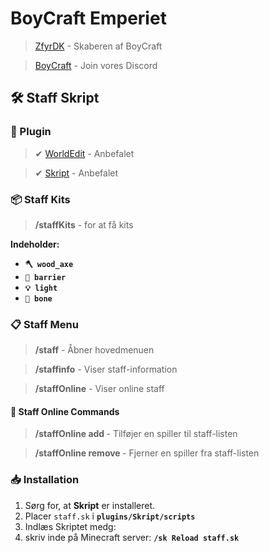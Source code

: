# BoyCraft Emperiet 
> [ZfyrDK](https://www.twitch.tv/zfyrcat?sr=a) - Skaberen af BoyCraft  

> [BoyCraft](https://discord.gg/B7WHqTdm) - Join vores Discord
## 🛠️ Staff Skript  

### 📌 Plugin  
> ✔ [WorldEdit](https://dev.bukkit.org/projects/worldedit) - Anbefalet  

> ✔ [Skript](https://www.spigotmc.org/resources/skript.114544/) - Anbefalet 

### 📦 Staff Kits  
> **/staffKits** - for at få kits

**Indeholder:**  
- **`🪓 wood_axe`**
- **`🚫 barrier`**  
- **`💡 light`**  
- **`🦴 bone`**  

### 📋 Staff Menu  
> **/staff** - Åbner hovedmenuen  

> **/staffinfo** - Viser staff-information  

> **/staffOnline** - Viser online staff  

#### 🔹 Staff Online Commands  
> **/staffOnline add <spiller>** - Tilføjer en spiller til staff-listen 
 
> **/staffOnline remove <spiller>** - Fjerner en spiller fra staff-listen  

### 📥 Installation  
1. Sørg for, at **Skript** er installeret.  
2. Placer `staff.sk` i
**`plugins/Skript/scripts`**
3. Indlæs Skriptet medg:
4. skriv inde på Minecraft server:
**`/sk Reload staff.sk`**
